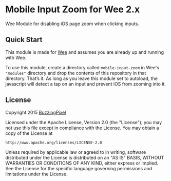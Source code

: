 # Mobile Input Zoom for Wee 2.x

Wee Module for disabling iOS page zoom when clicking inputs.

## Quick Start

This module is made for [Wee](http://www.weepower.com) and assumes you are already up and running with Wee.

To use this module, create a directory called `mobile-input-zoom` in Wee's `"modules"` directory and drop the contents of this repository in that directory. That’s it. As long as you leave this module set to autoload, the javascript will detect a tap on an input and prevent iOS from zooming into it.

## License

Copyright 2015 [BuzzingPixel](https://buzzingpixel.com)

Licensed under the Apache License, Version 2.0 (the "License");
you may not use this file except in compliance with the License.
You may obtain a copy of the License at

    http://www.apache.org/licenses/LICENSE-2.0

Unless required by applicable law or agreed to in writing, software
distributed under the License is distributed on an "AS IS" BASIS,
WITHOUT WARRANTIES OR CONDITIONS OF ANY KIND, either express or implied.
See the License for the specific language governing permissions and
limitations under the License.